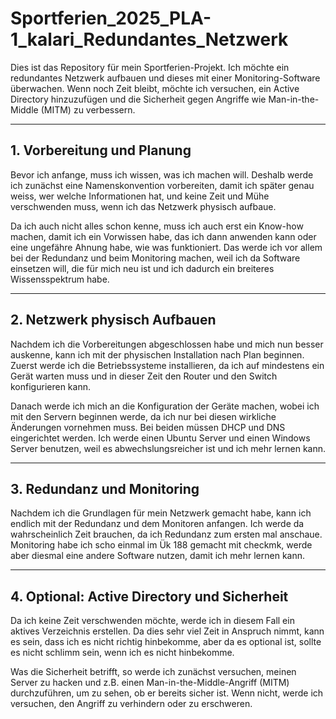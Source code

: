 # Sportferien_2025_PLA-1_kalari_Redundantes_Netzwerk
Dies ist das Repository für mein Sportferien-Projekt. Ich möchte ein redundantes Netzwerk aufbauen und dieses mit einer Monitoring-Software überwachen. Wenn noch Zeit bleibt, möchte ich versuchen, ein Active Directory hinzuzufügen und die Sicherheit gegen Angriffe wie Man-in-the-Middle (MITM) zu verbessern.

---

## 1. Vorbereitung und Planung
Bevor ich anfange, muss ich wissen, was ich machen will. Deshalb werde ich zunächst eine Namenskonvention vorbereiten, damit ich später genau weiss, wer welche Informationen hat, und keine Zeit und Mühe verschwenden muss, wenn ich das Netzwerk physisch aufbaue. 

Da ich auch nicht alles schon kenne, muss ich auch erst ein Know-how machen, damit ich ein Vorwissen habe, das ich dann anwenden kann oder eine ungefähre Ahnung habe, wie was funktioniert. Das werde ich vor allem bei der Redundanz und beim Monitoring machen, weil ich da Software einsetzen will, die für mich neu ist und ich dadurch ein breiteres Wissensspektrum habe.

---

## 2. Netzwerk physisch Aufbauen
Nachdem ich die Vorbereitungen abgeschlossen habe und mich nun besser auskenne, kann ich mit der physischen Installation nach Plan beginnen. Zuerst werde ich die Betriebssysteme installieren, da ich auf mindestens ein Gerät warten muss und in dieser Zeit den Router und den Switch konfigurieren kann. 

Danach werde ich mich an die Konfiguration der Geräte machen, wobei ich mit den Servern beginnen werde, da ich nur bei diesen wirkliche Änderungen vornehmen muss. Bei beiden müssen DHCP und DNS eingerichtet werden. Ich werde einen Ubuntu Server und einen Windows Server benutzen, weil es abwechslungsreicher ist und ich mehr lernen kann.

---

## 3. Redundanz und Monitoring
Nachdem ich die Grundlagen für mein Netzwerk gemacht habe, kann ich endlich mit der Redundanz und dem Monitoren anfangen. Ich werde da wahrscheinlich Zeit brauchen, da ich Redundanz zum ersten mal anschaue. Monitoring habe ich scho einmal im Ük 188 gemacht mit checkmk, werde aber diesmal eine andere Software nutzen, damit ich mehr lernen kann.

---

## 4. Optional: Active Directory und Sicherheit
Da ich keine Zeit verschwenden möchte, werde ich in diesem Fall ein aktives Verzeichnis erstellen. Da dies sehr viel Zeit in Anspruch nimmt, kann es sein, dass ich es nicht richtig hinbekomme, aber da es optional ist, sollte es nicht schlimm sein, wenn ich es nicht hinbekomme.

Was die Sicherheit betrifft, so werde ich zunächst versuchen, meinen Server zu hacken und z.B. einen Man-in-the-Middle-Angriff (MITM) durchzuführen, um zu sehen, ob er bereits sicher ist. Wenn nicht, werde ich versuchen, den Angriff zu verhindern oder zu erschweren.

